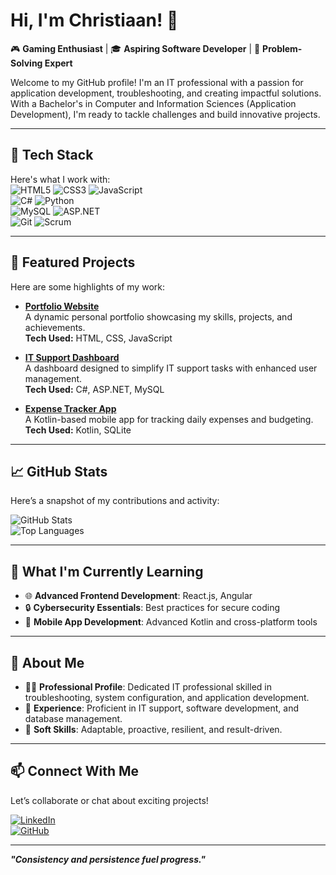 # Hi, I'm Christiaan! 👋  
🎮 **Gaming Enthusiast** | 🎓 **Aspiring Software Developer** | 🌟 **Problem-Solving Expert**  

Welcome to my GitHub profile! I'm an IT professional with a passion for application development, troubleshooting, and creating impactful solutions. With a Bachelor's in Computer and Information Sciences (Application Development), I'm ready to tackle challenges and build innovative projects.  

---

## 🔧 Tech Stack  
Here's what I work with:  
![HTML5](https://img.shields.io/badge/-HTML5-E34F26?logo=html5&logoColor=white)
![CSS3](https://img.shields.io/badge/-CSS3-1572B6?logo=css3&logoColor=white)
![JavaScript](https://img.shields.io/badge/-JavaScript-F7DF1E?logo=javascript&logoColor=black)  
![C#](https://img.shields.io/badge/-C%23-239120?logo=c-sharp&logoColor=white)
![Python](https://img.shields.io/badge/-Python-3776AB?logo=python&logoColor=white)  
![MySQL](https://img.shields.io/badge/-MySQL-4479A1?logo=mysql&logoColor=white)
![ASP.NET](https://img.shields.io/badge/-ASP.NET-512BD4?logo=dotnet&logoColor=white)  
![Git](https://img.shields.io/badge/-Git-F05032?logo=git&logoColor=white)
![Scrum](https://img.shields.io/badge/-Scrum-6DB33F?logo=scrum&logoColor=white)

---

## 📂 Featured Projects  
Here are some highlights of my work:  

- [**Portfolio Website**](https://github.com/ST10091991/portfolio-website)  
  A dynamic personal portfolio showcasing my skills, projects, and achievements.  
  **Tech Used:** HTML, CSS, JavaScript  

- [**IT Support Dashboard**](https://github.com/ST10091991/it-support-dashboard)  
  A dashboard designed to simplify IT support tasks with enhanced user management.  
  **Tech Used:** C#, ASP.NET, MySQL  

- [**Expense Tracker App**](https://github.com/ST10091991/expense-tracker)  
  A Kotlin-based mobile app for tracking daily expenses and budgeting.  
  **Tech Used:** Kotlin, SQLite  

---

## 📈 GitHub Stats  
Here’s a snapshot of my contributions and activity:  

![GitHub Stats](https://github-readme-stats.vercel.app/api?username=ST10091991&show_icons=true&theme=radical)  
![Top Languages](https://github-readme-stats.vercel.app/api/top-langs/?username=ST10091991&layout=compact&theme=radical)

---

## 🌱 What I'm Currently Learning  
- 🌐 **Advanced Frontend Development**: React.js, Angular  
- 🔒 **Cybersecurity Essentials**: Best practices for secure coding  
- 📱 **Mobile App Development**: Advanced Kotlin and cross-platform tools  

---

## 🌟 About Me  
- 🧑‍💻 **Professional Profile**: Dedicated IT professional skilled in troubleshooting, system configuration, and application development.  
- 💼 **Experience**: Proficient in IT support, software development, and database management.  
- 🎯 **Soft Skills**: Adaptable, proactive, resilient, and result-driven.  

---

## 📫 Connect With Me  
Let’s collaborate or chat about exciting projects!  

[![LinkedIn](https://img.shields.io/badge/-LinkedIn-blue?logo=linkedin)](https://www.linkedin.com/in/christiaan-versfeld-91b173226/)  
[![GitHub](https://img.shields.io/badge/-GitHub-181717?logo=github)](https://github.com/ST10091991)  

---

_**"Consistency and persistence fuel progress."**_
